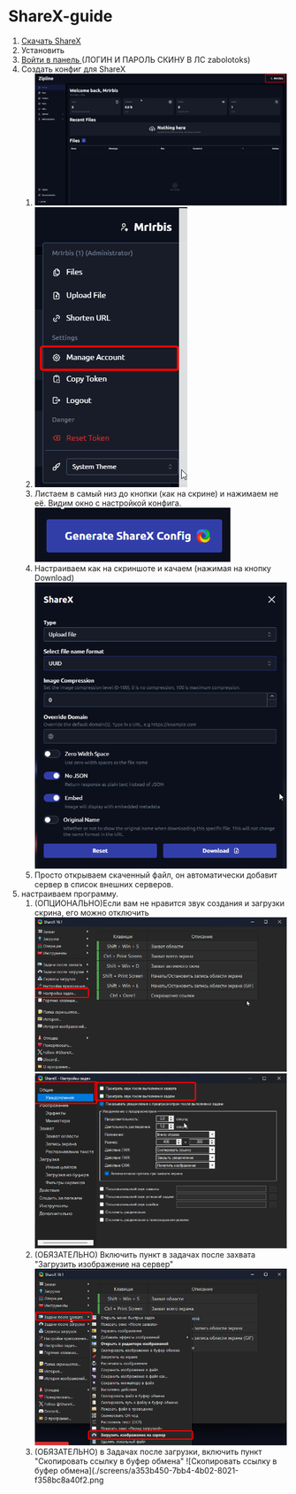 # ShareX-guide

1) [Cкачать ShareX](https://github.com/ShareX/ShareX/releases/download/v16.1.0/ShareX-16.1.0-setup.exe)
2) Установить
3) [Войти в панель ](https://cdn.senpaihub.1rb1.me) (ЛОГИН И ПАРОЛЬ СКИНУ В ЛС zabolotoks)
4) Создать конфиг для ShareX
	1) ![Скрин](./screens/8dfcf123-3d83-407e-88e6-c30ecafdf3f8.png)
	2) ![Скрин](./screens/7599fcc4-f1e4-4c1d-aa52-09ec8dcedb89.png)
	3) Листаем в самый низ до кнопки (как на скрине) и нажимаем не её. Видим окно с настройкой конфига.
	   ![как на скрине](./screens/12343fbc-075c-459d-a6ca-26da24e890f7.png)
	4) Настраиваем как на скриншоте и качаем (нажимая на кнопку Download)
	   ![Скрин](./screens/38c32363-7696-4b43-aff0-1d70976d07a7.png)
	1) Просто открываем скаченный файл, он автоматически добавит сервер в список внешних серверов.
5) настраиваем программу.
	1) (ОПЦИОНАЛЬНО)Если вам не нравится звук создания и загрузки скрина, его можно отключить
	   ![Скрин 1](./screens/2625db05-3c4a-4065-bcf8-b96e1be3d80e.png)
	   ![Скрин 2](./screens/37c82491-9449-4327-8025-6b824fee42af.png)
	2) (ОБЯЗАТЕЛЬНО) Включить пункт в задачах после захвата "Загрузить изображение на сервер"
		![Загрузить изображение на сервер](./screens/fe1495a0-fac8-409a-8a20-4693838ab335.png)
	3) (ОБЯЗАТЕЛЬНО) в Задачах после загрузки, включить пункт "Скопировать ссылку в буфер обмена"
		![Скопировать ссылку в буфер обмена](./screens/a353b450-7bb4-4b02-8021-f358bc8a40f2.png
